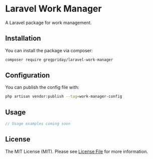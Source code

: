 # Laravel Work Manager

A Laravel package for work management.

## Installation

You can install the package via composer:

```bash
composer require gregpriday/laravel-work-manager
```

## Configuration

You can publish the config file with:

```bash
php artisan vendor:publish --tag=work-manager-config
```

## Usage

```php
// Usage examples coming soon
```

## License

The MIT License (MIT). Please see [License File](LICENSE.md) for more information.
